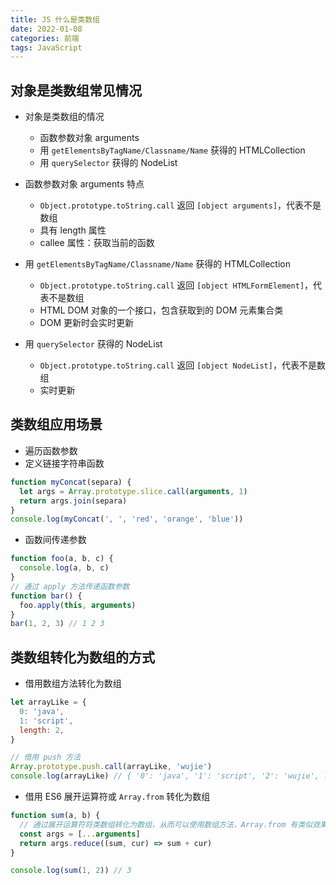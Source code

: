 ```yaml
---
title: JS 什么是类数组
date: 2022-01-08
categories: 前端
tags: JavaScript
---
```


## 对象是类数组常见情况

- 对象是类数组的情况

  - 函数参数对象 arguments
  - 用 `getElementsByTagName/Classname/Name` 获得的 HTMLCollection
  - 用 `querySelector` 获得的 NodeList

- 函数参数对象 arguments 特点

  - `Object.prototype.toString.call` 返回 `[object arguments]`，代表不是数组
  - 具有 length 属性
  - callee 属性：获取当前的函数

- 用 `getElementsByTagName/Classname/Name` 获得的 HTMLCollection

  - `Object.prototype.toString.call` 返回 `[object HTMLFormElement]`，代表不是数组
  - HTML DOM 对象的一个接口，包含获取到的 DOM 元素集合类
  - DOM 更新时会实时更新

- 用 `querySelector` 获得的 NodeList
  - `Object.prototype.toString.call` 返回 `[object NodeList]`，代表不是数组
  - 实时更新

## 类数组应用场景

- 遍历函数参数
- 定义链接字符串函数

```js
function myConcat(separa) {
  let args = Array.prototype.slice.call(arguments, 1)
  return args.join(separa)
}
console.log(myConcat(', ', 'red', 'orange', 'blue'))
```

- 函数间传递参数

```js
function foo(a, b, c) {
  console.log(a, b, c)
}
// 通过 apply 方法传递函数参数
function bar() {
  foo.apply(this, arguments)
}
bar(1, 2, 3) // 1 2 3
```

## 类数组转化为数组的方式

- 借用数组方法转化为数组

```js
let arrayLike = {
  0: 'java',
  1: 'script',
  length: 2,
}

// 借用 push 方法
Array.prototype.push.call(arrayLike, 'wujie')
console.log(arrayLike) // { '0': 'java', '1': 'script', '2': 'wujie', length: 3 }
```

- 借用 ES6 展开运算符或 `Array.from` 转化为数组

```js
function sum(a, b) {
  // 通过展开运算符将类数组转化为数组，从而可以使用数组方法，Array.from 有类似效果
  const args = [...arguments]
  return args.reduce((sum, cur) => sum + cur)
}

console.log(sum(1, 2)) // 3
```
